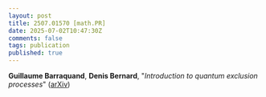 ```yaml
---
layout: post
title: 2507.01570 [math.PR]
date: 2025-07-02T10:47:30Z
comments: false
tags: publication
published: true
---
```


<b>Guillaume Barraquand</b>, <b>Denis Bernard</b>, "<i>Introduction to quantum exclusion processes</i>" ([arXiv](http://arxiv.org/abs/2507.01570v1))
